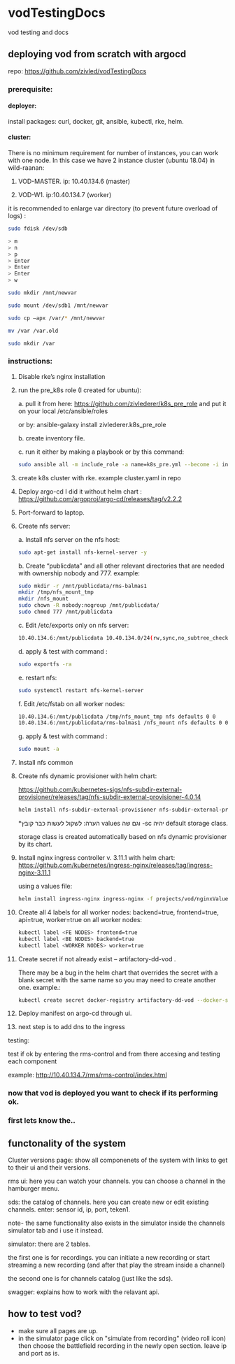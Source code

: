 # vodTestingDocs
vod testing and docs

## deploying vod from scratch with argocd

repo: https://github.com/zivled/vodTestingDocs

### prerequisite:

#### deployer:

install packages: curl, docker, git, ansible, kubectl, rke, helm.

#### cluster:

There is no minimum requirement for number of instances,
you can work with one node.
In this case we have 2 instance cluster (ubuntu 18.04) in wild-raanan:

1. VOD-MASTER. ip: 10.40.134.6 (master)

2. VOD-W1. ip:10.40.134.7 (worker)

it is recommended to enlarge var directory (to prevent future overload of logs) :
```bash
sudo fdisk /dev/sdb 

> m 
> n 
> p 
> Enter 
> Enter 
> Enter 
> w 

sudo mkdir /mnt/newvar 

sudo mount /dev/sdb1 /mnt/newvar 

sudo cp –apx /var/* /mnt/newvar 

mv /var /var.old 

sudo mkdir /var 

```

### instructions:

1. Disable rke’s nginx installation 
<!-- todo: explain how -->

2. run the pre_k8s role (I created for ubuntu):
    
    a. pull it from here: https://github.com/zivlederer/k8s_pre_role
    and put it on your local /etc/ansible/roles
    
    or by: ansible-galaxy install zivlederer.k8s_pre_role
    
    b. create inventory file.
    
    c. run it either by making a playbook or by this command:

    ```bash
    sudo ansible all -m include_role -a name=k8s_pre.yml --become -i inventory.yml
    ```

3. create k8s cluster with rke. example cluster.yaml in repo

4. Deploy argo-cd I did it without helm chart : https://github.com/argoproj/argo-cd/releases/tag/v2.2.2
<!--  (next time with helm ) -->

5. Port-forward to laptop. 

6. Create nfs server: 
    
    a. Install nfs server on the nfs host:
    ```bash
    sudo apt-get install nfs-kernel-server -y 
    ```

    b. Create “publicdata” and all other relevant directories that are needed with ownership nobody and 777. example:
        
    ```bash
    sudo mkdir -r /mnt/publicdata/rms-balmas1
    mkdir /tmp/nfs_mount_tmp
    mkdir /nfs_mount
    sudo chown -R nobody:nogroup /mnt/publicdata/
    sudo chmod 777 /mnt/publicdata
    ```

    c. Edit /etc/exports only on nfs server:
    ```bash
    10.40.134.6:/mnt/publicdata 10.40.134.0/24(rw,sync,no_subtree_check)
    ``` 

    d. apply & test with command :
    ```bash
    sudo exportfs -ra
    ```

    <!-- required?  -->
    e. restart nfs:
    ```bash
    sudo systemctl restart nfs-kernel-server
    ```

    f. Edit /etc/fstab on all worker nodes:
    ```bash
    10.40.134.6:/mnt/publicdata /tmp/nfs_mount_tmp nfs defaults 0 0
    10.40.134.6:/mnt/publicdata/rms-balmas1 /nfs_mount nfs defaults 0 0
    ```
    g. apply & test with command :
    ```bash
    sudo mount -a
    ```

7. Install nfs common
<!--  on master or worker? -->

8. Create nfs dynamic provisioner with helm chart: 

    https://github.com/kubernetes-sigs/nfs-subdir-external-provisioner/releases/tag/nfs-subdir-external-provisioner-4.0.14 

    ```bash
    helm install nfs-subdir-external-provisioner nfs-subdir-external-provisioner/nfs-subdir-external-provisioner     --set nfs.server=10.40.134.6     --set nfs.path=/mnt/publicdata
    ```
    
    *הערה: לשקול לעשות כבר קובץ values וגם שה -sc יהיה default storage class.

    storage class is created automatically based on nfs dynamic provisioner by its chart.

9. Install nginx ingress controller v. 3.11.1 with helm chart: https://github.com/kubernetes/ingress-nginx/releases/tag/ingress-nginx-3.11.1 

    using a values file:
    ```bash
    helm install ingress-nginx ingress-nginx -f projects/vod/nginxValues.yaml
    ```

10. Create all 4 labels for all worker nodes: backend=true, frontend=true, api=true, worker=true on all worker nodes:
    ```bash
    kubectl label <FE NODES> frontend=true
    kubectl label <BE NODES> backend=true
    kubectl label <WORKER NODES> worker=true
    ```

11. Create secret if not already exist – artifactory-dd-vod . 

    There may be a bug in the helm chart that overrides the secret with a blank secret with the same name so you may need to create another one. example.:

    ```bash
    kubectl create secret docker-registry artifactory-dd-vod --docker-server=artifactory.rnd-hub.com:5000 --docker-password=xxxxx --docker-username=zivled@rafael.co.il
    ```

12. Deploy manifest on argo-cd through ui. 

13. next step is to add dns to the ingress

testing:

test if ok by entering the rms-control and from there accesing and testing each component

example: http://10.40.134.7/rms/rms-control/index.html 


### now that vod is deployed you want to check if its performing ok.

### first lets know the..

## functonality of the system

Cluster versions page: show all componenets of the system with links to get to their ui and their versions.

<!-- i dont have it in cluster versions -->
<!-- auth: testing to see if api is ok. -->

rms ui: here you can watch your channels. you can choose a channel in the hamburger menu.

sds: the catalog of channels. here you can create new or edit existing channels.
enter: sensor id, ip, port, teken1.

note- the same functionality also exists in the simulator inside the channels simulator tab and i use it instead.

simulator: there are 2 tables.

the first one is for recordings. you can initiate a new recording or start streaming a new recording (and after that play the stream inside a channel)

the second one is for channels catalog (just like the sds). 

swagger: explains how to work with the relavant api.

## how to test vod?

- make sure all pages are up.
- in the simulator page click on "simulate from recording" (video roll icon) then choose the battlefield recording in the newly open section. leave ip and port as is.

